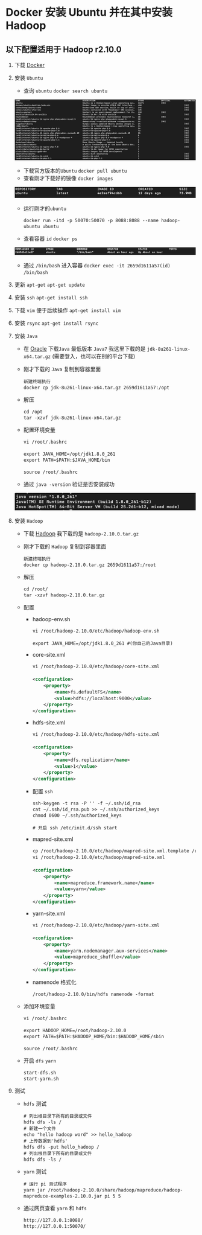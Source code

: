 # Docker 安装 Ubuntu 并在其中安装 Hadoop

## 以下配置适用于 Hadoop r2.10.0

1. 下载 [Docker](https://www.docker.com/get-started)
2. 安装 `Ubuntu`
    + 查询 `ubuntu` `docker search ubuntu`

    ![](media/15989665749529/15989670720231.jpg)

    + 下载官方版本的`Ubuntu` `docker pull ubuntu`
    + 查看刚才下载好的镜像 `docker images`

    ![](media/15989665749529/15989672011344.jpg)

    + 运行刚才的`ubuntu`

        ```shell
        docker run -itd -p 50070:50070 -p 8088:8088 --name hadoop-ubuntu ubuntu
        ```

    + 查看容器 `id` `docker ps`

    ![](media/15989665749529/15989673485548.jpg)

    + 通过 `/bin/bash` 进入容器 `docker exec -it 2659d1611a57(id)  /bin/bash`
  
3. 更新 `apt-get` `apt-get update`
4. 安装 `ssh` `apt-get install ssh`
5. 下载 `vim` 便于后续操作 `apt-get install vim`
6. 安装 `rsync` `apt-get install rsync`
7. 安装 `Java`
    + 在 [Oracle](https://www.oracle.com/java/technologies/javase-downloads.html) 下载`Java` 最低版本 `Java7` 我这里下载的是 `jdk-8u261-linux-x64.tar.gz` (需要登入，也可以在别的平台下载)
    + 刚才下载的 `Java` 复制到容器里面

        ```shell
        新建终端执行
        docker cp jdk-8u261-linux-x64.tar.gz 2659d1611a57:/opt  
        ```

    + 解压

        ```shell
        cd /opt
        tar -xzvf jdk-8u261-linux-x64.tar.gz
        ```

    + 配置环境变量

        ```shell
        vi /root/.bashrc
        
        export JAVA_HOME=/opt/jdk1.8.0_261
        export PATH=$PATH:$JAVA_HOME/bin
        
        source /root/.bashrc
        ```

    + 通过 `java -version` 验证是否安装成功

    ![](media/15989665749529/15990233888507.jpg)

8. 安装 `Hadoop`
    + 下载 [Hadoop](https://mirrors.tuna.tsinghua.edu.cn/apache/hadoop/common/) 我下载的是 `hadoop-2.10.0.tar.gz`
    + 刚才下载的 `Hadoop` 复制到容器里面

        ```shell
        新建终端执行
        docker cp hadoop-2.10.0.tar.gz 2659d1611a57:/root
        ```

    + 解压

        ```shell
        cd /root/
        tar -xzvf hadoop-2.10.0.tar.gz 
        ```

    + 配置

        + hadoop-env.sh

            ```shell
            vi /root/hadoop-2.10.0/etc/hadoop/hadoop-env.sh
            
            export JAVA_HOME=/opt/jdk1.8.0_261 #(你自己的Java目录)
            ```

        + core-site.xml

            ```xml
            vi /root/hadoop-2.10.0/etc/hadoop/core-site.xml
            
            <configuration>
                <property>
                    <name>fs.defaultFS</name>
                    <value>hdfs://localhost:9000</value>
                </property>
            </configuration>
            ```

        + hdfs-site.xml

            ```xml
            vi /root/hadoop-2.10.0/etc/hadoop/hdfs-site.xml
            
            <configuration>
                <property>
                    <name>dfs.replication</name>
                    <value>1</value>
                </property>
            </configuration>
            ```

        + 配置 `ssh`

            ```shell
            ssh-keygen -t rsa -P '' -f ~/.ssh/id_rsa
            cat ~/.ssh/id_rsa.pub >> ~/.ssh/authorized_keys
            chmod 0600 ~/.ssh/authorized_keys
            
            # 开启 ssh /etc/init.d/ssh start
            ```

        + mapred-site.xml

            ```xml
            cp /root/hadoop-2.10.0/etc/hadoop/mapred-site.xml.template /root/hadoop-2.10.0/etc/hadoop/mapred-site.xml
            vi /root/hadoop-2.10.0/etc/hadoop/mapred-site.xml
            
            <configuration>
                <property>
                    <name>mapreduce.framework.name</name>
                    <value>yarn</value>
                </property>
            </configuration>
            ```

        + yarn-site.xml

            ```xml
            vi /root/hadoop-2.10.0/etc/hadoop/yarn-site.xml
            
            <configuration>
                <property>
                    <name>yarn.nodemanager.aux-services</name>
                    <value>mapreduce_shuffle</value>
                </property>
            </configuration>
            ```

        + namenode 格式化

            ```shell
            /root/hadoop-2.10.0/bin/hdfs namenode -format
            ```

    + 添加环境变量

        ```shell
        vi /root/.bashrc
        
        export HADOOP_HOME=/root/hadoop-2.10.0
        export PATH=$PATH:$HADOOP_HOME/bin:$HADOOP_HOME/sbin
        
        source /root/.bashrc
        ```

    + 开启 `dfs` `yarn`

        ```shell
        start-dfs.sh
        start-yarn.sh 
        ```

9. 测试
    + `hdfs` 测试

        ```shell
        # 列出根目录下所有的目录或文件 
        hdfs dfs -ls /
        # 新建一个文件 
        echo "hello hadoop word" >> hello_hadoop
        # 上传数据到'hdfs' 
        hdfs dfs -put hello_hadoop /
        # 列出根目录下所有的目录或文件 
        hdfs dfs -ls /
        ```

    + `yarn` 测试

        ```shell
        # 运行 pi 测试程序
        yarn jar /root/hadoop-2.10.0/share/hadoop/mapreduce/hadoop-mapreduce-examples-2.10.0.jar pi 5 5
        ```

    + 通过网页查看 `yarn` 和 `hdfs`

        ```
        http://127.0.0.1:8088/
        http://127.0.0.1:50070/
        ```

